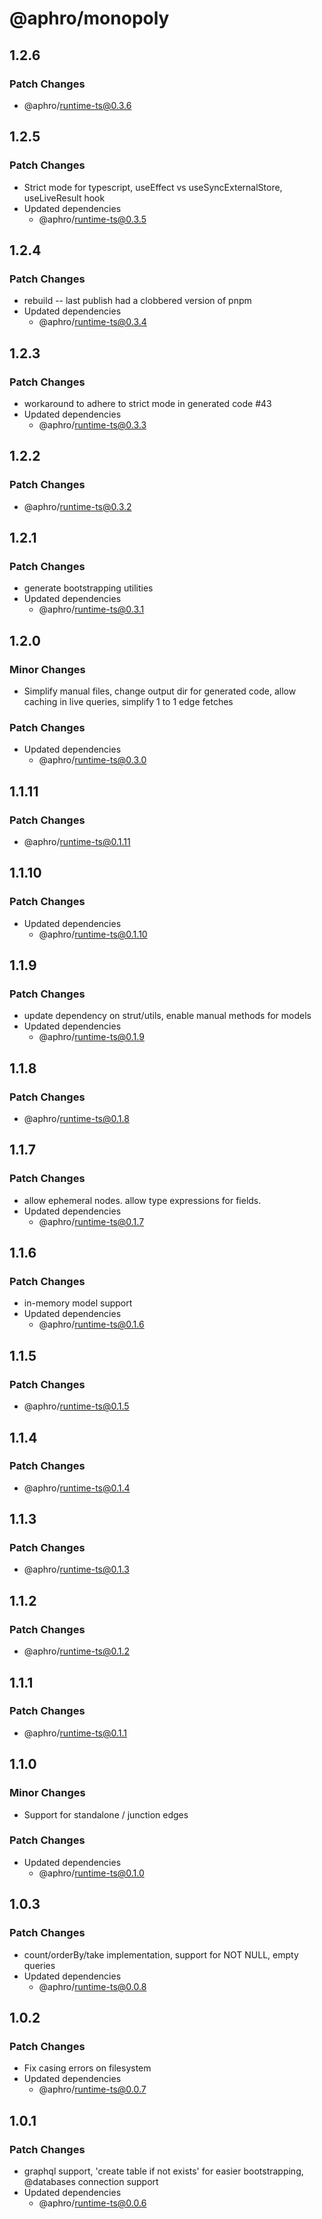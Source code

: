 # @aphro/monopoly

## 1.2.6

### Patch Changes

- @aphro/runtime-ts@0.3.6

## 1.2.5

### Patch Changes

- Strict mode for typescript, useEffect vs useSyncExternalStore, useLiveResult hook
- Updated dependencies
  - @aphro/runtime-ts@0.3.5

## 1.2.4

### Patch Changes

- rebuild -- last publish had a clobbered version of pnpm
- Updated dependencies
  - @aphro/runtime-ts@0.3.4

## 1.2.3

### Patch Changes

- workaround to adhere to strict mode in generated code #43
- Updated dependencies
  - @aphro/runtime-ts@0.3.3

## 1.2.2

### Patch Changes

- @aphro/runtime-ts@0.3.2

## 1.2.1

### Patch Changes

- generate bootstrapping utilities
- Updated dependencies
  - @aphro/runtime-ts@0.3.1

## 1.2.0

### Minor Changes

- Simplify manual files, change output dir for generated code, allow caching in live queries, simplify 1 to 1 edge fetches

### Patch Changes

- Updated dependencies
  - @aphro/runtime-ts@0.3.0

## 1.1.11

### Patch Changes

- @aphro/runtime-ts@0.1.11

## 1.1.10

### Patch Changes

- Updated dependencies
  - @aphro/runtime-ts@0.1.10

## 1.1.9

### Patch Changes

- update dependency on strut/utils, enable manual methods for models
- Updated dependencies
  - @aphro/runtime-ts@0.1.9

## 1.1.8

### Patch Changes

- @aphro/runtime-ts@0.1.8

## 1.1.7

### Patch Changes

- allow ephemeral nodes. allow type expressions for fields.
- Updated dependencies
  - @aphro/runtime-ts@0.1.7

## 1.1.6

### Patch Changes

- in-memory model support
- Updated dependencies
  - @aphro/runtime-ts@0.1.6

## 1.1.5

### Patch Changes

- @aphro/runtime-ts@0.1.5

## 1.1.4

### Patch Changes

- @aphro/runtime-ts@0.1.4

## 1.1.3

### Patch Changes

- @aphro/runtime-ts@0.1.3

## 1.1.2

### Patch Changes

- @aphro/runtime-ts@0.1.2

## 1.1.1

### Patch Changes

- @aphro/runtime-ts@0.1.1

## 1.1.0

### Minor Changes

- Support for standalone / junction edges

### Patch Changes

- Updated dependencies
  - @aphro/runtime-ts@0.1.0

## 1.0.3

### Patch Changes

- count/orderBy/take implementation, support for NOT NULL, empty queries
- Updated dependencies
  - @aphro/runtime-ts@0.0.8

## 1.0.2

### Patch Changes

- Fix casing errors on filesystem
- Updated dependencies
  - @aphro/runtime-ts@0.0.7

## 1.0.1

### Patch Changes

- graphql support, 'create table if not exists' for easier bootstrapping, @databases connection support
- Updated dependencies
  - @aphro/runtime-ts@0.0.6
